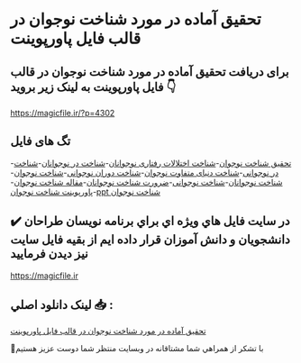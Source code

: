# تحقیق آماده در مورد شناخت نوجوان در قالب فایل پاورپوینت

## برای دریافت تحقیق آماده در مورد شناخت نوجوان در قالب فایل پاورپوینت به لینک زیر بروید 👇

https://magicfile.ir/?p=4302

## تگ های فایل

-[تحقیق شناخت نوجوان](https://magicfile.ir/product/%d8%aa%d8%ad%d9%82%db%8c%d9%82-%d8%b4%d9%86%d8%a7%d8%ae%d8%aa-%d9%86%d9%88%d8%ac%d9%88%d8%a7%d9%86-%d8%af%d8%b1-%d9%81%d8%a7%db%8c%d9%84-%d9%be%d8%a7%d9%88%d8%b1%d9%be%d9%88%db%8c%d9%86%d8%aa/)-[شناخت اختلالات رفتاری نوجوانان](https://magicfile.ir/product/%d8%aa%d8%ad%d9%82%db%8c%d9%82-%d8%b4%d9%86%d8%a7%d8%ae%d8%aa-%d9%86%d9%88%d8%ac%d9%88%d8%a7%d9%86-%d8%af%d8%b1-%d9%81%d8%a7%db%8c%d9%84-%d9%be%d8%a7%d9%88%d8%b1%d9%be%d9%88%db%8c%d9%86%d8%aa/)-[شناخت در نوجوانان](https://magicfile.ir/product/%d8%aa%d8%ad%d9%82%db%8c%d9%82-%d8%b4%d9%86%d8%a7%d8%ae%d8%aa-%d9%86%d9%88%d8%ac%d9%88%d8%a7%d9%86-%d8%af%d8%b1-%d9%81%d8%a7%db%8c%d9%84-%d9%be%d8%a7%d9%88%d8%b1%d9%be%d9%88%db%8c%d9%86%d8%aa/)-[شناخت در نوجوانی](https://magicfile.ir/product/%d8%aa%d8%ad%d9%82%db%8c%d9%82-%d8%b4%d9%86%d8%a7%d8%ae%d8%aa-%d9%86%d9%88%d8%ac%d9%88%d8%a7%d9%86-%d8%af%d8%b1-%d9%81%d8%a7%db%8c%d9%84-%d9%be%d8%a7%d9%88%d8%b1%d9%be%d9%88%db%8c%d9%86%d8%aa/)-[شناخت دنیای متفاوت نوجوان](https://magicfile.ir/product/%d8%aa%d8%ad%d9%82%db%8c%d9%82-%d8%b4%d9%86%d8%a7%d8%ae%d8%aa-%d9%86%d9%88%d8%ac%d9%88%d8%a7%d9%86-%d8%af%d8%b1-%d9%81%d8%a7%db%8c%d9%84-%d9%be%d8%a7%d9%88%d8%b1%d9%be%d9%88%db%8c%d9%86%d8%aa/)-[شناخت دوران نوجوانی](https://magicfile.ir/product/%d8%aa%d8%ad%d9%82%db%8c%d9%82-%d8%b4%d9%86%d8%a7%d8%ae%d8%aa-%d9%86%d9%88%d8%ac%d9%88%d8%a7%d9%86-%d8%af%d8%b1-%d9%81%d8%a7%db%8c%d9%84-%d9%be%d8%a7%d9%88%d8%b1%d9%be%d9%88%db%8c%d9%86%d8%aa/)-[شناخت نوجوان](https://magicfile.ir/product/%d8%aa%d8%ad%d9%82%db%8c%d9%82-%d8%b4%d9%86%d8%a7%d8%ae%d8%aa-%d9%86%d9%88%d8%ac%d9%88%d8%a7%d9%86-%d8%af%d8%b1-%d9%81%d8%a7%db%8c%d9%84-%d9%be%d8%a7%d9%88%d8%b1%d9%be%d9%88%db%8c%d9%86%d8%aa/)-[شناخت نوجوانان](https://magicfile.ir/product/%d8%aa%d8%ad%d9%82%db%8c%d9%82-%d8%b4%d9%86%d8%a7%d8%ae%d8%aa-%d9%86%d9%88%d8%ac%d9%88%d8%a7%d9%86-%d8%af%d8%b1-%d9%81%d8%a7%db%8c%d9%84-%d9%be%d8%a7%d9%88%d8%b1%d9%be%d9%88%db%8c%d9%86%d8%aa/)-[شناخت نوجوانی](https://magicfile.ir/product/%d8%aa%d8%ad%d9%82%db%8c%d9%82-%d8%b4%d9%86%d8%a7%d8%ae%d8%aa-%d9%86%d9%88%d8%ac%d9%88%d8%a7%d9%86-%d8%af%d8%b1-%d9%81%d8%a7%db%8c%d9%84-%d9%be%d8%a7%d9%88%d8%b1%d9%be%d9%88%db%8c%d9%86%d8%aa/)-[ضرورت شناخت نوجوانان](https://magicfile.ir/product/%d8%aa%d8%ad%d9%82%db%8c%d9%82-%d8%b4%d9%86%d8%a7%d8%ae%d8%aa-%d9%86%d9%88%d8%ac%d9%88%d8%a7%d9%86-%d8%af%d8%b1-%d9%81%d8%a7%db%8c%d9%84-%d9%be%d8%a7%d9%88%d8%b1%d9%be%d9%88%db%8c%d9%86%d8%aa/)-[مقاله شناخت نوجوان](https://magicfile.ir/product/%d8%aa%d8%ad%d9%82%db%8c%d9%82-%d8%b4%d9%86%d8%a7%d8%ae%d8%aa-%d9%86%d9%88%d8%ac%d9%88%d8%a7%d9%86-%d8%af%d8%b1-%d9%81%d8%a7%db%8c%d9%84-%d9%be%d8%a7%d9%88%d8%b1%d9%be%d9%88%db%8c%d9%86%d8%aa/)-[پاورپوینت شناخت نوجوان](https://magicfile.ir/product/%d8%aa%d8%ad%d9%82%db%8c%d9%82-%d8%b4%d9%86%d8%a7%d8%ae%d8%aa-%d9%86%d9%88%d8%ac%d9%88%d8%a7%d9%86-%d8%af%d8%b1-%d9%81%d8%a7%db%8c%d9%84-%d9%be%d8%a7%d9%88%d8%b1%d9%be%d9%88%db%8c%d9%86%d8%aa/)-[ppt شناخت نوجوان](https://magicfile.ir/product/%d8%aa%d8%ad%d9%82%db%8c%d9%82-%d8%b4%d9%86%d8%a7%d8%ae%d8%aa-%d9%86%d9%88%d8%ac%d9%88%d8%a7%d9%86-%d8%af%d8%b1-%d9%81%d8%a7%db%8c%d9%84-%d9%be%d8%a7%d9%88%d8%b1%d9%be%d9%88%db%8c%d9%86%d8%aa/)

## ✔️ در سايت فايل هاي ويژه اي براي برنامه نويسان طراحان دانشجويان و دانش آموزان قرار داده ايم از بقيه فايل سايت نيز ديدن فرماييد

https://magicfile.ir


## لينک دانلود اصلي 📥 :

[تحقیق آماده در مورد شناخت نوجوان در قالب فایل پاورپوینت](https://magicfile.ir/product/%d8%aa%d8%ad%d9%82%db%8c%d9%82-%d8%b4%d9%86%d8%a7%d8%ae%d8%aa-%d9%86%d9%88%d8%ac%d9%88%d8%a7%d9%86-%d8%af%d8%b1-%d9%81%d8%a7%db%8c%d9%84-%d9%be%d8%a7%d9%88%d8%b1%d9%be%d9%88%db%8c%d9%86%d8%aa/) 


🙏با تشکر از همراهي شما مشتاقانه در وبسایت منتظر شما دوست عزیز هستیم

